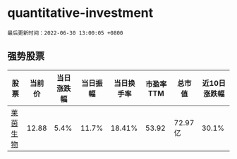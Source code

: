 # quantitative-investment

`最后更新时间：2022-06-30 13:00:05 +0800`

## 强势股票

|股票|当前价|当日涨跌幅|当日振幅|当日换手率|市盈率TTM|总市值|近10日涨跌幅|
|----|----|----|----|----|----|----|----|
|[莱茵生物](https://xueqiu.com/S/SZ002166)|12.88|5.4%|11.7%|18.41%|53.92|72.97亿|30.1%|
